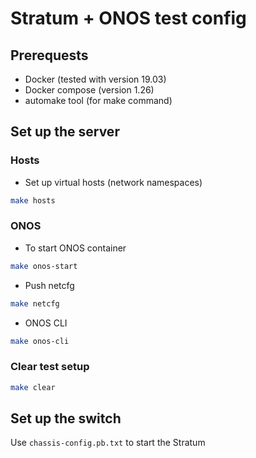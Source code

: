 # Stratum + ONOS test config

## Prerequests

- Docker (tested with version 19.03)
- Docker compose (version 1.26)
- automake tool (for make command)

## Set up the server

### Hosts

- Set up virtual hosts (network namespaces)

```bash
make hosts
```

### ONOS

- To start ONOS container

```bash
make onos-start
```

- Push netcfg

```bash
make netcfg
```

- ONOS CLI

```bash
make onos-cli
```

### Clear test setup

```bash
make clear
```

## Set up the switch

Use `chassis-config.pb.txt` to start the Stratum

